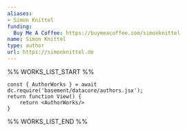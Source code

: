 ```yaml
---
aliases:
- Simon Knittel
funding:
  Buy Me A Coffee: https://buymeacoffee.com/simonknittel
name: Simon Knittel
type: author
url: https://simonknittel.de
---
```



%% WORKS_LIST_START %%

```datacorejsx
const { AuthorWorks } = await dc.require('basement/datacore/authors.jsx');
return function View() {
    return <AuthorWorks/>
}
```
%% WORKS_LIST_END %%